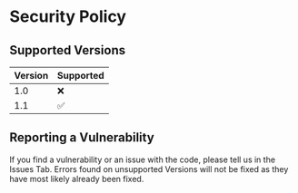# Security Policy

## Supported Versions

| Version | Supported          |
| ------- | ------------------ |
| 1.0   | :x: |
| 1.1   | :white_check_mark: |


## Reporting a Vulnerability

If you find a vulnerability or an issue with the code, please tell us in the Issues Tab. Errors found on unsupported Versions will not be fixed as they have most likely already been fixed.

